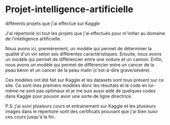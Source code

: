 # Projet-intelligence-artificielle
différents projets que j'ai effectué sur Kaggle

J'ai répertorié ici tout les projets que j'ai effectués pour m'initier au domaine de l'intelligence artificielle.

Nous avons ici, premièrement, un modèle qui permet de déterminer la qualité d'un vin selon ses différentes caractéristiques.
Ensuite, nous avons un modèle qui permet de différencier entre une voiture et un camion.
Enfin, nous avons un modèle qui permet de différencier entre un cancer de la peau bénin et un cancer de la peau malin (c'est-à-dire grave/sévère). 


Ces modèles ont été fait sur Kaggle et les datasets sont tous présent sur ce site.
Ce sont mes premiers modèles donc les résultats et le code en lui-même ne sont pas optimaux et je me suis aussi aidé de quelques codes dans Kaggle pour pouvoir avoir une sorte de ligne directrice.

P.S: j'ai suivi plusieurs cours et entrainement sur Kaggle et les plusieurs images dans le répertoire sont des certificats prouvant que j'ai bien suivi ces cours jusqu'à la fin .
